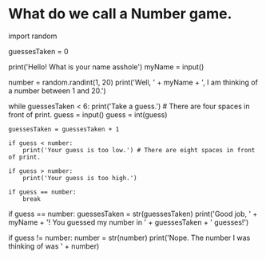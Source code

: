 # What do we call a Number game. 

import random

guessesTaken = 0

print('Hello! What is your name asshole')
myName = input()

number = random.randint(1, 20)
print('Well, ' + myName + ', I am thinking of a number between 1 and 20.')

while guessesTaken < 6:
    print('Take a guess.') # There are four spaces in front of print.
    guess = input()
    guess = int(guess)
    
    guessesTaken = guessesTaken + 1
    
    if guess < number:
        print('Your guess is too low.') # There are eight spaces in front of print.
        
    if guess > number:
        print('Your guess is too high.')
        
    if guess == number:
        break
    
if guess == number:
    guessesTaken = str(guessesTaken)
    print('Good job, ' + myName + '! You guessed my number in ' + guessesTaken + ' guesses!')

if guess != number:
    number = str(number)
    print('Nope. The number I was thinking of was ' + number)
